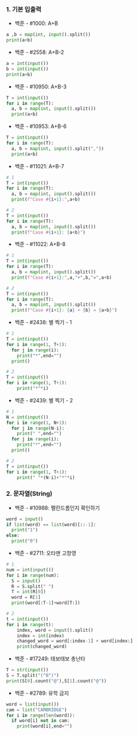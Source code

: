 ### 1. 기본 입출력



- 백준 - #1000: A+B

``` python
a ,b = map(int, input().split())
print(a+b)
```



- 백준 - #2558: A+B-2

``` python
a = int(input())
b = int(input())
print(a+b)
```



- 백준 - #10950: A+B-3

``` python
T = int(input())
for i in range(T):
  a, b = map(int, input().split())
  print(a+b)
```



- 백준 - #10953: A+B-6

``` python
T = int(input())
for i in range(T):
  a, b = map(int, input().split(","))
  print(a+b)
```



- 백준 - #11021: A+B-7

``` python
# 1
T = int(input())
for i in range(T):
  a, b = map(int, input().split())
  print(f"Case #{i+1}:",a+b)

# 2
T = int(input())
for i in range(T):
  a, b = map(int, input().split())
  print(f"Case #{i+1}: {a+b}")
```



- 백준 - #11022: A+B-8

``` python
# 1
T = int(input())
for i in range(T):
  a, b = map(int, input().split())
  print(f"Case #{i+1}:",a,"+",b,"=",a+b)

# 2
T = int(input())
for i in range(T):
  a, b = map(int, input().split())
  print(f"Case #{i+1}: {a} + {b} = {a+b}")
```



- 백준 - #2438: 별 찍기 - 1

``` python
# 1
T = int(input())
for i in range(1, T+1):
  for j in range(i):
    print("*",end="")
  print()

# 2
T = int(input())
for i in range(1, T+1):
	print("*"*i)
```



- 백준 - #2439: 별 찍기 - 2

``` python
# 1
N = int(input())
for i in range(1, N+1):
  for j in range(N-i):
    print(" ",end="")
  for j in range(i):
    print("*",end="")
  print()

# 2
T = int(input())
for i in range(1, T+1):
	print(" "*(N-i)+"*"*i)
```



### 2. 문자열(String)



- 백준 - #10988: 팰린드롬인지 확인하기

``` python
word = input()
if list(word) == list(word)[::-1]:
  print("1")
else:
  print("0")
```



- 백준 - #2711: 오타맨 고창영

``` python
# 1
num = int(input())
for i in range(num):
  S = input()
  R = S.split(" ")
  T = int(R[0])
  word = R[1]
  print(word[:T-1]+word[T:])

# 2
t = int(input())
for i in range(t):    
	index, word = input().split()    
	index = int(index)    
	changed_word = word[:index-1] + word[index:]    
	print(changed_word)
```



- 백준 - #17249: 태보태보 총난타

``` python
T = str(input())
S = T.split("(^0^)")
print(S[0].count("@"),S[1].count("@"))
```



- 백준 - #2789: 유학 금지

``` python
word = list(input())
cam = list("CAMBRIDGE")
for i in range(len(word)):
  if word[i] not in cam:
    print(word[i],end="")
```

